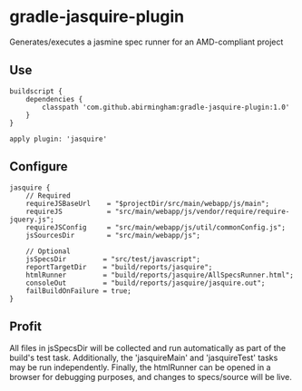 gradle-jasquire-plugin
======================

Generates/executes a jasmine spec runner for an AMD-compliant project

## Use
```
buildscript {
    dependencies {
        classpath 'com.github.abirmingham:gradle-jasquire-plugin:1.0'
    }
}

apply plugin: 'jasquire'
```

## Configure
```
jasquire {
    // Required
    requireJSBaseUrl    = "$projectDir/src/main/webapp/js/main";
    requireJS           = "src/main/webapp/js/vendor/require/require-jquery.js";
    requireJSConfig     = "src/main/webapp/js/util/commonConfig.js";
    jsSourcesDir        = "src/main/webapp/js";
    
    // Optional
    jsSpecsDir         = "src/test/javascript";
    reportTargetDir    = "build/reports/jasquire";
    htmlRunner         = "build/reports/jasquire/AllSpecsRunner.html";
    consoleOut         = "build/reports/jasquire/jasquire.out";
    failBuildOnFailure = true;
}
```

## Profit
All files in jsSpecsDir will be collected and run automatically as part of the build's test task. Additionally, the 'jasquireMain' and 'jasquireTest' tasks may be run independently. Finally, the htmlRunner can be opened in a browser for debugging purposes, and changes to specs/source will be live.

